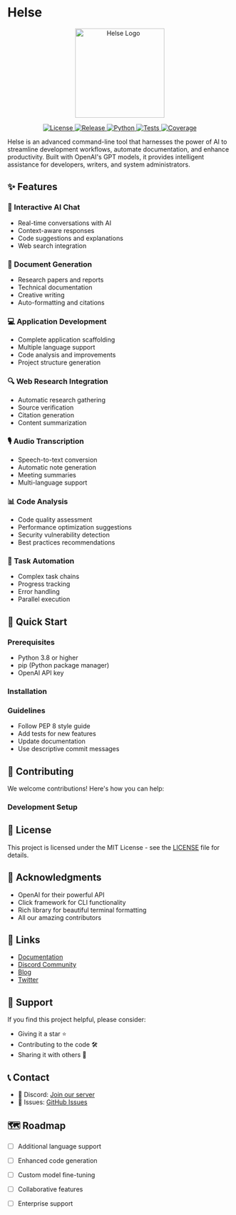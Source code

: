# Helse

<p align="center">
  <img src="resources/logo.png" alt="Helse Logo" width="200"/>
</p>

<p align="center">
  <a href="https://github.com/yourusername/helse/blob/main/LICENSE">
    <img src="https://img.shields.io/badge/license-MIT-blue.svg" alt="License">
  </a>
  <a href="https://github.com/yourusername/helse/releases">
    <img src="https://img.shields.io/github/v/release/yourusername/helse" alt="Release">
  </a>
  <a href="https://python.org">
    <img src="https://img.shields.io/badge/python-3.8+-blue.svg" alt="Python">
  </a>
  <a href="https://github.com/yourusername/helse/actions">
    <img src="https://github.com/yourusername/helse/workflows/tests/badge.svg" alt="Tests">
  </a>
  <a href="https://codecov.io/gh/yourusername/helse">
    <img src="https://codecov.io/gh/yourusername/helse/branch/main/graph/badge.svg" alt="Coverage">
  </a>
</p>

Helse is an advanced command-line tool that harnesses the power of AI to streamline development workflows, automate documentation, and enhance productivity. Built with OpenAI's GPT models, it provides intelligent assistance for developers, writers, and system administrators.

## ✨ Features

### 🤖 Interactive AI Chat
- Real-time conversations with AI
- Context-aware responses
- Code suggestions and explanations
- Web search integration

### 📝 Document Generation
- Research papers and reports
- Technical documentation
- Creative writing
- Auto-formatting and citations

### 💻 Application Development
- Complete application scaffolding
- Multiple language support
- Code analysis and improvements
- Project structure generation

### 🔍 Web Research Integration
- Automatic research gathering
- Source verification
- Citation generation
- Content summarization

### 🎙️ Audio Transcription
- Speech-to-text conversion
- Automatic note generation
- Meeting summaries
- Multi-language support

### 📊 Code Analysis
- Code quality assessment
- Performance optimization suggestions
- Security vulnerability detection
- Best practices recommendations

### 🚀 Task Automation
- Complex task chains
- Progress tracking
- Error handling
- Parallel execution

## 🚀 Quick Start

### Prerequisites
- Python 3.8 or higher
- pip (Python package manager)
- OpenAI API key

### Installation

### Guidelines
- Follow PEP 8 style guide
- Add tests for new features
- Update documentation
- Use descriptive commit messages

## 🤝 Contributing

We welcome contributions! Here's how you can help:

### Development Setup

## 📄 License

This project is licensed under the MIT License - see the [LICENSE](LICENSE) file for details.

## 🙏 Acknowledgments

- OpenAI for their powerful API
- Click framework for CLI functionality
- Rich library for beautiful terminal formatting
- All our amazing contributors

## 🔗 Links

- [Documentation](https://helse.readthedocs.io/)
- [Discord Community](https://discord.gg/yourdiscord)
- [Blog](https://helse.blog)
- [Twitter](https://twitter.com/helseos)

## 💖 Support

If you find this project helpful, please consider:
- Giving it a star ⭐
- Contributing to the code 🛠️
- Sharing it with others 📢


## 📞 Contact

- 💬 Discord: [Join our server](https://discord.gg/yourdiscord)
- 🐛 Issues: [GitHub Issues](https://github.com/DEM1989)

## 🗺️ Roadmap

- [ ] Additional language support
- [ ] Enhanced code generation
- [ ] Custom model fine-tuning
- [ ] Collaborative features
- [ ] Enterprise support

